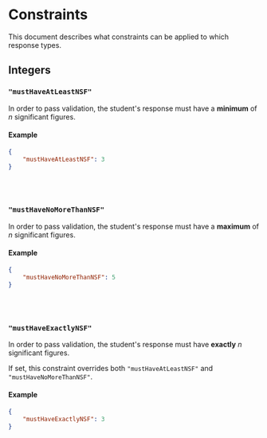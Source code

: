# Constraints

This document describes what constraints can be applied to which response types.

## Integers

### `"mustHaveAtLeastNSF"`

In order to pass validation, the student's response must have a **minimum** of *n* significant figures.

#### Example

```json
{
    "mustHaveAtLeastNSF": 3
}
```

<br /><br />

### `"mustHaveNoMoreThanNSF"`

In order to pass validation, the student's response must have a **maximum** of *n* significant figures.

#### Example

```json
{
    "mustHaveNoMoreThanNSF": 5
}
```

<br /><br />

### `"mustHaveExactlyNSF"`

In order to pass validation, the student's response must have **exactly** *n* significant figures.

If set, this constraint overrides both `"mustHaveAtLeastNSF"` and `"mustHaveNoMoreThanNSF"`.

#### Example

```json
{
    "mustHaveExactlyNSF": 3
}
```

